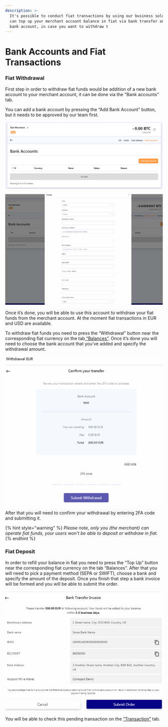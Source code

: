 ```yaml
---
description: >-
  It's possible to conduct fiat transactions by using our business solution, you
  can top up your merchant account balance in fiat via bank transfer and add a
  bank account, in case you want to withdraw t
---
```


# Bank Accounts and Fiat Transactions

### Fiat Withdrawal

First step in order to withdraw fiat funds would be addition of a new bank account to your merchant account, it can be done via the "Bank accounts" tab.  
  
You can add a bank account by pressing the “Add Bank Account” button, but it needs to be approved by our team first.

![](../.gitbook/assets/8%20%281%29.png)

![](../.gitbook/assets/9%20%281%29.png)

Once it’s done, you will be able to use this account to withdraw your fiat funds from the merchant account. At the moment fiat transactions in EUR and USD are available.

To withdraw fiat funds you need to press the “Withdrawal” button near the corresponding fiat currency on the tab[ “Balances”](account-balance-and-addresses.md). Once it’s done you will need to choose the bank account that you’ve added and specify the withdrawal amount.  


![](../.gitbook/assets/11%20%281%29.png)

After that you will need to confirm your withdrawal by entering 2FA code and submitting it.

{% hint style="warning" %}
_Please note, only you \(the merchant\) can operate fiat funds, your users won’t be able to deposit or withdraw in fiat._
{% endhint %}

### Fiat Deposit

In order to refill your balance in fiat you need to press the “Top Up” button near the corresponding fiat currency on the tab “Balances”. After that you will need to pick a payment method \(SEPA or SWIFT\), choose a bank and specify the amount of the deposit. Once you finish that step a bank invoice will be formed and you will be able to submit the order.

![](../.gitbook/assets/10%20%281%29.png)

You will be able to check this pending transaction on the [“Transaction”](transaction-and-address-tracking.md) tab.



